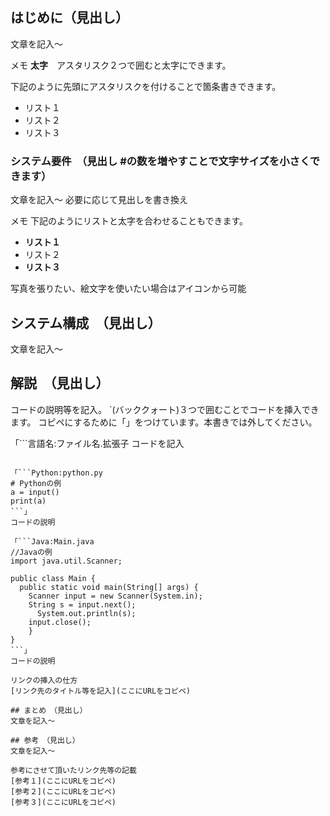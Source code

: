## はじめに（見出し）

文章を記入～

メモ
**太字**　アスタリスク２つで囲むと太字にできます。

下記のように先頭にアスタリスクを付けることで箇条書きできます。

- リスト１
- リスト２
- リスト３

### システム要件　（見出し #の数を増やすことで文字サイズを小さくできます）

文章を記入～
必要に応じて見出しを書き換え

メモ
下記のようにリストと太字を合わせることもできます。

- **リスト１**
- リスト２
- **リスト３**

写真を張りたい、絵文字を使いたい場合はアイコンから可能

## システム構成　（見出し）

文章を記入～

## 解説　（見出し）

コードの説明等を記入。
`(バッククォート)３つで囲むことでコードを挿入できます。
コピペにするために「」をつけています。本書きでは外してください。

「```言語名:ファイル名.拡張子
コードを記入

````」

「```Python:python.py
# Pythonの例
a = input()
print(a)
```」
コードの説明

「```Java:Main.java
//Javaの例
import java.util.Scanner;

public class Main {
  public static void main(String[] args) {
    Scanner input = new Scanner(System.in);
    String s = input.next();
      System.out.println(s);
    input.close();
    }
}
```」
コードの説明

リンクの挿入の仕方
[リンク先のタイトル等を記入](ここにURLをコピペ)

## まとめ　（見出し）
文章を記入～

## 参考　（見出し）
文章を記入～

参考にさせて頂いたリンク先等の記載
[参考１](ここにURLをコピペ)
[参考２](ここにURLをコピペ)
[参考３](ここにURLをコピペ)
````
